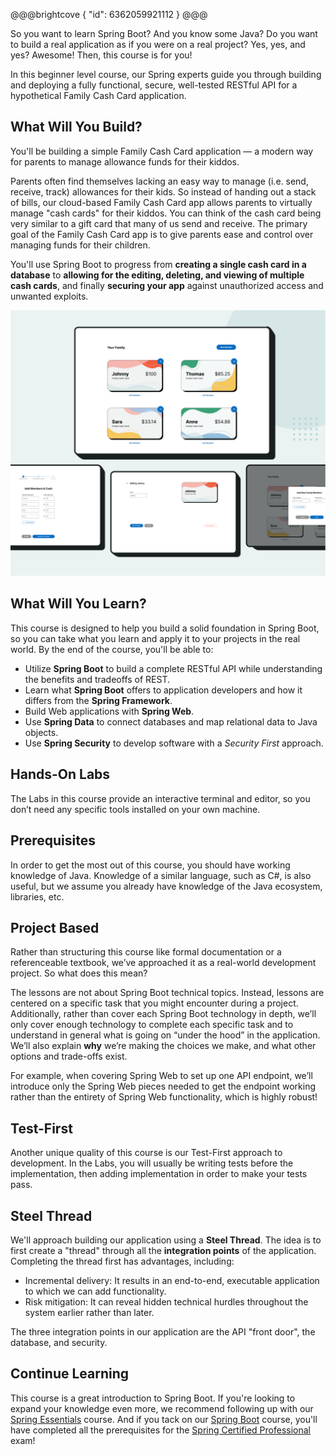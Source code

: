 @@@brightcove
{
"id": 6362059921112
}
@@@

So you want to learn Spring Boot? And you know some Java? Do you want to build a real application as if you were on a real project? Yes, yes, and yes? Awesome! Then, this course is for you!

In this beginner level course, our Spring experts guide you through building and deploying a fully functional, secure, well-tested RESTful API for a hypothetical Family Cash Card application.

## What Will You Build?

You'll be building a simple Family Cash Card application — a modern way for parents to manage allowance funds for their kiddos.

Parents often find themselves lacking an easy way to manage (i.e. send, receive, track) allowances for their kids. So instead of handing out a stack of bills, our cloud-based Family Cash Card app allows parents to virtually manage "cash cards" for their kiddos. You can think of the cash card being very similar to a gift card that many of us send and receive. The primary goal of the Family Cash Card app is to give parents ease and control over managing funds for their children.

You'll use Spring Boot to progress from **creating a single cash card in a database** to **allowing for the editing, deleting, and viewing of multiple cash cards**, and finally **securing your app** against unauthorized access and unwanted exploits.

![Family Cash Card UI](https://raw.githubusercontent.com/spring-academy/spring-academy-assets/main/courses/course-spring-brasb-build-a-rest-api/NEWcardUI.png)

## What Will You Learn?

This course is designed to help you build a solid foundation in Spring Boot, so you can take what you learn and apply it to your projects in the real world. By the end of the course, you'll be able to:

- Utilize **Spring Boot** to build a complete RESTful API while understanding the benefits and tradeoffs of REST.
- Learn what **Spring Boot** offers to application developers and how it differs from the **Spring Framework**.
- Build Web applications with **Spring Web**.
- Use **Spring Data** to connect databases and map relational data to Java objects.
- Use **Spring Security** to develop software with a _Security First_ approach.

## Hands-On Labs

The Labs in this course provide an interactive terminal and editor, so you don’t need any specific tools installed on your own machine.

## Prerequisites

In order to get the most out of this course, you should have working knowledge of Java. Knowledge of a similar language, such as C#, is also useful, but we assume you already have knowledge of the Java ecosystem, libraries, etc.

## Project Based

Rather than structuring this course like formal documentation or a referenceable textbook, we’ve approached it as a real-world development project. So what does this mean?

The lessons are not about Spring Boot technical topics. Instead, lessons are centered on a specific task that you might encounter during a project. Additionally, rather than cover each Spring Boot technology in depth, we’ll only cover enough technology to complete each specific task and to understand in general what is going on “under the hood” in the application. We’ll also explain **why** we’re making the choices we make, and what other options and trade-offs exist.

For example, when covering Spring Web to set up one API endpoint, we’ll introduce only the Spring Web pieces needed to get the endpoint working rather than the entirety of Spring Web functionality, which is highly robust!

## Test-First

Another unique quality of this course is our Test-First approach to development. In the Labs, you will usually be writing tests before the implementation, then adding implementation in order to make your tests pass.

## Steel Thread

We'll approach building our application using a **Steel Thread**. The idea is to first create a "thread" through all the **integration points** of the application. Completing the thread first has advantages, including:

- Incremental delivery: It results in an end-to-end, executable application to which we can add functionality.
- Risk mitigation: It can reveal hidden technical hurdles throughout the system earlier rather than later.

The three integration points in our application are the API "front door", the database, and security.

## Continue Learning

This course is a great introduction to Spring Boot. If you're looking to expand your knowledge even more, we recommend following up with our [Spring Essentials](/courses/spring-framework-essentials) course. And if you tack on our [Spring Boot](/courses/spring-boot) course, you'll have completed all the prerequisites for the [Spring Certified Professional](/learning-path) exam!
